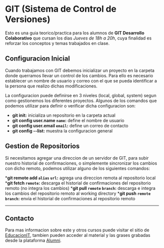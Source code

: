 # GIT (Sistema de Control de Versiones)

Esto es una guia teorico/practica para los alumnos de **GIT Desarrollo Colaborativo** que cursan los dias *Jueves de 18h a 20h*, cuya finalidad es reforzar los conceptos y temas trabajados en clase.

## Configuracion Inicial

Cuando trabajamos con GIT debemos inicializar un proyecto en la carpeta donde querramos llevar un control de los cambios. Para ello es necesario establecer un nombre de usuario y correo con el que se pueda identificar a la persona que realizo dichas modificaciones.

La configuracion puede definirse en 3 niveles (local, global, system) segun como gestionemos los diferentes proyectos. Algunos de los comandos que podemos utilizar para definir o verificar dicha configuracion son:

* __git init:__ inicializa un repositorio en la carpeta actual
* __git config user.name `name`:__ define el nombre de usuario
* __git config user.email `email`:__ define un correo de contacto
* __git config --list:__ muestra la configuracion general

## Gestion de Repositorios

Si necesitamos agregar una direccion de un servidor de GIT, para subir nuestro historial de confirmaciones, o simplemente sincronizar los cambios con dicho remoto, podemos utilizar alguno de los siguientes comandos:

*__git remote add `alias` `url`:__ agrega una direccion remota al repositorio local
*__git fetch `remote`:__ descarga el historial de confirmaciones del repositorio remoto (no integra los cambios)
*__git pull `remote` `branch`:__ descarga e integra los cambios del repositorio remoto al working directory
*__git push `remote` `branch`:__ envia el historial de confirmaciones al repositorio remoto

---
## Contacto

Para mas informacion sobre este y otros cursos puede visitar el sitio de [EducacionIT](https://educacionit.com.ar), tambien pueden acceder al material y las grases grabadas desde la plataforma [Alumni](https://alumni.education).